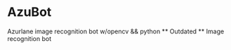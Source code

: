 # AzuBot
Azurlane image recognition bot w/opencv &amp;&amp; python
** Outdated **  Image recognition bot
